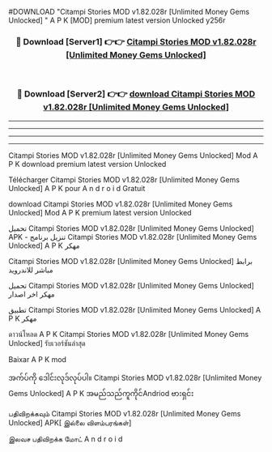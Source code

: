 #DOWNLOAD "Citampi Stories MOD v1.82.028r [Unlimited Money Gems Unlocked] " A P K [MOD] premium latest version Unlocked y256r 



<div align="center">

<h3>🔴 Download [Server1] 👉👉 <a href="https://apkdownload12.web.app/?title=Citampi Stories MOD v1.82.028r [Unlimited Money Gems Unlocked] ">Citampi Stories MOD v1.82.028r [Unlimited Money Gems Unlocked]  </a></h3><br>

<h3>🔴 Download [Server2] 👉👉 <a href="https://apkdownload12.web.app/?title=Citampi Stories MOD v1.82.028r [Unlimited Money Gems Unlocked] ">download Citampi Stories MOD v1.82.028r [Unlimited Money Gems Unlocked]  </a></h3>
</div>


----------------------------------------------------------

----------------------------------------------------------

----------------------------------------------------------

----------------------------------------------------------


Citampi Stories MOD v1.82.028r [Unlimited Money Gems Unlocked]  Mod A P K download premium latest version Unlocked

Télécharger  Citampi Stories MOD v1.82.028r [Unlimited Money Gems Unlocked]  A P K pour A n d r o i d Gratuit

download Citampi Stories MOD v1.82.028r [Unlimited Money Gems Unlocked]  Mod A P K premium latest version Unlocked

تحميل Citampi Stories MOD v1.82.028r [Unlimited Money Gems Unlocked]  APK - تنزيل برنامج Citampi Stories MOD v1.82.028r [Unlimited Money Gems Unlocked]  A P K مهكر

Citampi Stories MOD v1.82.028r [Unlimited Money Gems Unlocked]  برابط مباشر للاندرويد

تحميل Citampi Stories MOD v1.82.028r [Unlimited Money Gems Unlocked]  مهكر اخر اصدار

تطبيق Citampi Stories MOD v1.82.028r [Unlimited Money Gems Unlocked]  A P K مهكر

ดาวน์โหลด A P K Citampi Stories MOD v1.82.028r [Unlimited Money Gems Unlocked]  รับเวอร์ชันล่าสุด

Baixar A P K mod

အက်ပ်ကို ဒေါင်းလုဒ်လုပ်ပါ။ Citampi Stories MOD v1.82.028r [Unlimited Money Gems Unlocked]  A P K အမည်သည်ကူကိုင်Andriod ဗားရှင်း

பதிவிறக்கவும் Citampi Stories MOD v1.82.028r [Unlimited Money Gems Unlocked]  APK[ இல்லை விளம்பரங்கள்] 
 
இலவச பதிவிறக்க மோட் A n d r o i d




